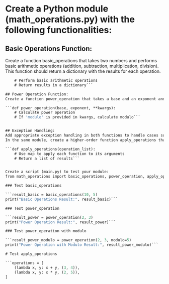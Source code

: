 # Create a Python module (math_operations.py) with the following functionalities:

## Basic Operations Function:

Create a function basic_operations that takes two numbers and performs basic arithmetic operations (addition, subtraction, multiplication, division). This function should return a dictionary with the results for each operation.

```def basic_operations(a, b):
    # Perform basic arithmetic operations
    # Return results in a dictionary```

## Power Operation Function:
Create a function power_operation that takes a base and an exponent and calculates the result of the power operation. Use the **kwargs feature to allow the user to specify an optional modulo value. If the modulo value is provided, calculate the result modulo the specified value.

```def power_operation(base, exponent, **kwargs):
    # Calculate power operation
    # If 'modulo' is provided in kwargs, calculate modulo```


## Exception Handling:
Add appropriate exception handling in both functions to handle cases such as division by zero and invalid inputs.
In the same module, create a higher-order function apply_operations that takes a list of tuples, where each tuple contains a function and its corresponding arguments. Use map to apply each function to its arguments and return a list of results.

```def apply_operations(operation_list):
    # Use map to apply each function to its arguments
    # Return a list of results```


Create a script (main.py) to test your module:
from math_operations import basic_operations, power_operation, apply_operations

### Test basic_operations

```result_basic = basic_operations(10, 5)
print("Basic Operations Result:", result_basic)```

### Test power_operation

```result_power = power_operation(2, 3)
print("Power Operation Result:", result_power)```

### Test power_operation with modulo

```result_power_modulo = power_operation(2, 3, modulo=5)
print("Power Operation with Modulo Result:", result_power_modulo)```

# Test apply_operations

```operations = [
    (lambda x, y: x + y, (3, 4)),
    (lambda x, y: x * y, (2, 5)),
]
```